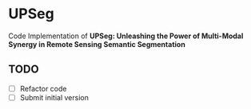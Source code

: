 # UPSeg
Code Implementation of **UPSeg: Unleashing the Power of Multi-Modal Synergy in Remote Sensing Semantic Segmentation**

## TODO
- [ ] Refactor code
- [ ] Submit initial version
